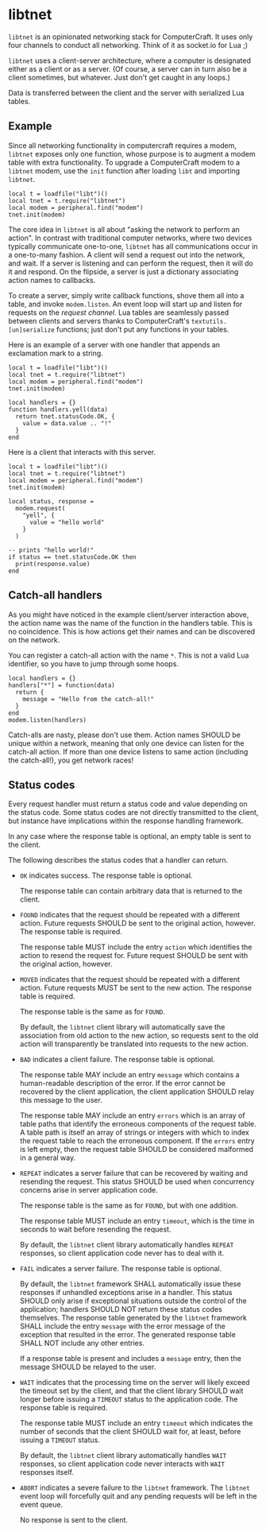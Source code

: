 libtnet
=======

`libtnet` is an opinionated networking stack for ComputerCraft. It uses only
four channels to conduct all networking. Think of it as socket.io for Lua ;)

`libtnet` uses a client-server architecture, where a computer is designated
either as a client or as a server. (Of course, a server can in turn also be a
client sometimes, but whatever. Just don't get caught in any loops.)

Data is transferred between the client and the server with serialized Lua
tables.

Example
-------

Since all networking functionality in computercraft requires a modem, `libtnet`
exposes only one function, whose purpose is to augment a modem table with extra
functionality. To upgrade a ComputerCraft modem to a `libtnet` modem, use the
`init` function after loading `libt` and importing `libtnet`.

    local t = loadfile("libt")()
    local tnet = t.require("libtnet")
    local modem = peripheral.find("modem")
    tnet.init(modem)

The core idea in `libtnet` is all about "asking the network to perform an
action". In contrast with traditional computer networks, where two devices
typically communicate one-to-one, `libtnet` has all communications occur in a
one-to-many fashion. A client will send a request out into the network, and
wait. If a server is listening and can perform the request, then it will do it
and respond. On the flipside, a server is just a dictionary associating action
names to callbacks.

To create a server, simply write callback functions, shove them all into a
table, and invoke `modem.listen`. An event loop will start up and listen for
requests on the _request channel_. Lua tables are seamlessly passed between
clients and servers thanks to ComputerCraft's `textutils.[un]serialize`
functions; just don't put any functions in your tables.

Here is an example of a server with one handler that appends an exclamation
mark to a string.

    local t = loadfile("libt")()
    local tnet = t.require("libtnet")
    local modem = peripheral.find("modem")
    tnet.init(modem)

    local handlers = {}
    function handlers.yell(data)
      return tnet.statusCode.OK, {
        value = data.value .. "!"
      }
    end

Here is a client that interacts with this server.

    local t = loadfile("libt")()
    local tnet = t.require("libtnet")
    local modem = peripheral.find("modem")
    tnet.init(modem)

    local status, response =
      modem.request(
        "yell", {
          value = "hello world"
        }
      )

    -- prints "hello world!"
    if status == tnet.statusCode.OK then
      print(response.value)
    end

Catch-all handlers
------------------

As you might have noticed in the example client/server interaction above, the
action name was the name of the function in the handlers table. This is no
coincidence. This is how actions get their names and can be discovered on the
network.

You can register a catch-all action with the name `*`. This is not a valid Lua
identifier, so you have to jump through some hoops.

    local handlers = {}
    handlers["*"] = function(data)
      return {
        message = "Hello from the catch-all!"
      }
    end
    modem.listen(handlers)

Catch-alls are nasty, please don't use them. Action names SHOULD be unique
within a network, meaning that only one device can listen for the catch-all
action. If more than one device listens to same action (including the
catch-all!), you get network races!

Status codes
------------

Every request handler must return a status code and value depending on the
status code. Some status codes are not directly transmitted to the client, but
instance have implications within the response handling framework.

In any case where the response table is optional, an empty table is sent to the
client.

The following describes the status codes that a handler can return.

*   `OK` indicates success. The response table is optional.

    The response table can contain arbitrary data that is
    returned to the client.

*   `FOUND` indicates that the request should be repeated with a different
    action. Future requests SHOULD be sent to the original action, however. The
    response table is required.

    The response table MUST include the entry `action` which identifies the
    action to resend the request for. Future request SHOULD be sent with the
    original action, however.

*   `MOVED` indicates that the request should be repeated with a different
    action. Future requests MUST be sent to the new action. The response table
    is required.

    The response table is the same as for `FOUND`.

    By default, the `libtnet` client library will automatically save the
    association from old action to the new action, so requests sent to the old
    action will transparently be translated into requests to the new action.

*   `BAD` indicates a client failure. The response table is optional.

    The response table MAY include an entry `message` which contains a
    human-readable description of the error. If the error cannot be recovered
    by the client application, the client application SHOULD relay this message
    to the user.

    The response table MAY include an entry `errors` which is an array of table
    paths that identify the erroneous components of the request table. A table
    path is itself an array of strings or integers with which to index the
    request table to reach the erroneous component. If the `errors` entry is
    left empty, then the request table SHOULD be considered malformed in a
    general way.

*   `REPEAT` indicates a server failure that can be recovered by waiting and
    resending the request. This status SHOULD be used when concurrency concerns
    arise in server application code.

    The response table is the same as for `FOUND`, but with one addition.

    The response table MUST include an entry `timeout`, which is the time in
    seconds to wait before resending the request.

    By default, the `libtnet` client library automatically handles `REPEAT`
    responses, so client application code never has to deal with it.

*   `FAIL` indicates a server failure. The response table is optional.

    By default, the `libtnet` framework SHALL automatically issue these
    responses if unhandled exceptions arise in a handler. This status SHOULD
    only arise if exceptional situations outside the control of the
    application; handlers SHOULD NOT return these status codes themselves. The
    response table generated by the `libtnet` framework SHALL include the entry
    `message` with the error message of the exception that resulted in the
    error. The generated response table SHALL NOT include any other entries.

    If a response table is present and includes a `message` entry, then the
    message SHOULD be relayed to the user.

*   `WAIT` indicates that the processing time on the server will likely exceed
    the timeout set by the client, and that the client library SHOULD wait
    longer before issuing a `TIMEOUT` status to the application code. The
    response table is required.

    The response table MUST include an entry `timeout` which indicates the
    number of seconds that the client SHOULD wait for, at least, before issuing
    a `TIMEOUT` status.

    By default, the `libtnet` client library automatically handles `WAIT`
    responses, so client application code never interacts with `WAIT` responses
    itself.

*   `ABORT` indicates a severe failure to the `libtnet` framework. The
    `libtnet` event loop will forcefully quit and any pending requests will be
    left in the event queue.

    No response is sent to the client.
